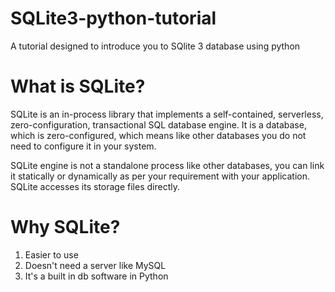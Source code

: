 # SQLite3-python-tutorial
A tutorial designed to introduce you to SQlite 3 database using python
# What is SQLite?
SQLite is an in-process library that implements a self-contained, serverless, zero-configuration, transactional SQL database engine. It is a database, which is zero-configured, which means like other databases you do not need to configure it in your system.

SQLite engine is not a standalone process like other databases, you can link it statically or dynamically as per your requirement with your application. SQLite accesses its storage files directly.
# Why SQLite?
1. Easier to use
2. Doesn't need a server like MySQL
3. It's a built in db software in Python

